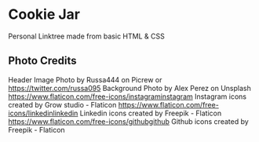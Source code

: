 # Cookie Jar
Personal Linktree made from basic HTML & CSS

## Photo Credits
Header Image Photo by Russa444 on Picrew or https://twitter.com/russa095
Background Photo by Alex Perez on Unsplash
https://www.flaticon.com/free-icons/instagraminstagram Instagram icons created by Grow studio - Flaticon 
https://www.flaticon.com/free-icons/linkedinlinkedin Linkedin icons created by Freepik - Flaticon
https://www.flaticon.com/free-icons/githubgithub Github icons created by Freepik - Flaticon 